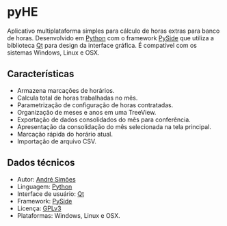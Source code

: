 # pyHE
Aplicativo multiplataforma simples para cálculo de horas extras para banco de horas. Desenvolvido em [Python](http://www.python.org/) com o framework [PySide](http://qt-project.org/wiki/PySide) que utiliza a biblioteca [Qt](http://qt.digia.com/) para design da interface gráfica. É compatível com os sistemas Windows, Linux e OSX.


## Características
* Armazena marcações de horários.
* Calcula total de horas trabalhadas no mês.
* Parametrização de configuração de horas contratadas.
* Organização de meses e anos em uma TreeView.
* Exportação de dados consolidados do mês para conferência.
* Apresentação da consolidação do mês selecionada na tela principal.
* Marcação rápida do horário atual.
* Importação de arquivo CSV.


## Dados técnicos
* Autor: [André Simões](https://github.com/alsimoes)
* Linguagem: [Python](http://www.python.org/)
* Interface de usuário: [Qt](http://qt.digia.com/)
* Framework: [PySide](http://qt-project.org/wiki/PySide)
* Licença: [GPLv3](http://www.gnu.org/licenses/gpl-3.0.html)
* Plataformas: Windows, Linux e OSX.